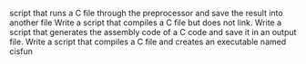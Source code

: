 script that runs a C file through the preprocessor and save the result into another file
Write a script that compiles a C file but does not link.
 Write a script that generates the assembly code of a C code and save it in an output file.
Write a script that compiles a C file and creates an executable named cisfun
